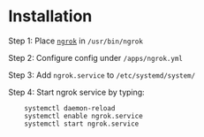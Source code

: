 # Installation


Step 1: Place [`ngrok`](https://ngrok.com/download) in `/usr/bin/ngrok`

Step 2: Configure config under `/apps/ngrok.yml`

Step 3: Add `ngrok.service` to `/etc/systemd/system/`

Step 4: Start ngrok service by typing:
```
    systemctl daemon-reload
    systemctl enable ngrok.service
    systemctl start ngrok.service
```
